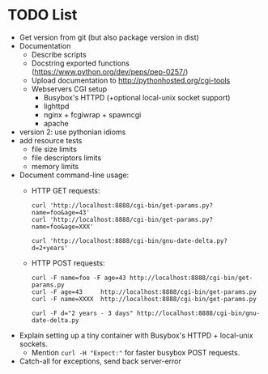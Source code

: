 TODO List
=========

* Get version from git (but also package version in dist)
* Documentation
    * Describe scripts
    * Docstring exported functions (https://www.python.org/dev/peps/pep-0257/)
    * Upload documentation to http://pythonhosted.org/cgi-tools
    * Webservers CGI setup
        * Busybox's HTTPD (+optional local-unix socket support)
        * lighttpd
        * nginx + fcgiwrap + spawncgi
        * apache
* version 2: use pythonian idioms
* add resource tests
    * file size limits
    * file descriptors limits
    * memory limits
* Document command-line usage:
    * HTTP GET requests:

        ```
        curl 'http://localhost:8888/cgi-bin/get-params.py?name=foo&age=43'
        curl 'http://localhost:8888/cgi-bin/get-params.py?name=foo&age=XXX'

        curl 'http://localhost:8888/cgi-bin/gnu-date-delta.py?d=2+years'
        ```

    * HTTP POST requests:

        ```
        curl -F name=foo -F age=43 http://localhost:8888/cgi-bin/get-params.py
        curl -F age=43     http://localhost:8888/cgi-bin/get-params.py
        curl -F name=XXXX  http://localhost:8888/cgi-bin/get-params.py

        curl -F d="2 years - 3 days" http://localhost:8888/cgi-bin/gnu-date-delta.py
        ```
* Explain setting up a tiny container with Busybox's HTTPD + local-unix sockets.
    * Mention `curl -H "Expect:"` for faster busybox POST requests.
* Catch-all for exceptions, send back server-error
